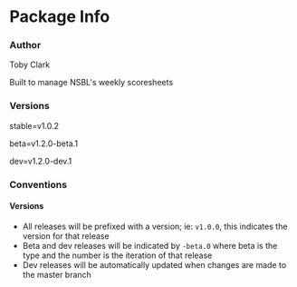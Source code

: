 # Package Info

### Author

Toby Clark

Built to manage NSBL's weekly scoresheets

### Versions

stable=v1.0.2

beta=v1.2.0-beta.1

dev=v1.2.0-dev.1

### Conventions

#### Versions

- All releases will be prefixed with a version; ie: `v1.0.0`, this indicates the version for that release
- Beta and dev releases will be indicated by `-beta.0` where beta is the type and the number is the iteration of that release
- Dev releases will be automatically updated when changes are made to the master branch
